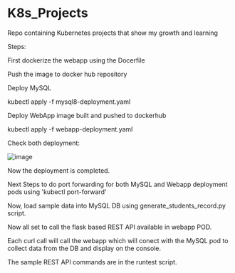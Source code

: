# K8s_Projects
Repo containing Kubernetes projects that show my growth and learning

Steps:

First dockerize the webapp using the Docerfile

Push the image to docker hub repository

Deploy MySQL

kubectl apply -f mysql8-deployment.yaml

Deploy WebApp image built and pushed to dockerhub

kubectl apply -f webapp-deployment.yaml

Check both deployment:

![image](https://github.com/user-attachments/assets/c7708f78-7d35-43c9-9a20-87282b5f73b0)

Now the deployment is completed.


Next Steps to do port forwarding for both MySQL and Webapp deployment pods using 'kubectl port-forward'

Now, load sample data into MySQL DB using generate_students_record.py script.

Now all set to call the flask based REST API available in webapp POD.

Each curl call will call the webapp which will conect with the MySQL pod to collect data from the DB and display on the console.

The sample REST API commands are in the runtest script.
